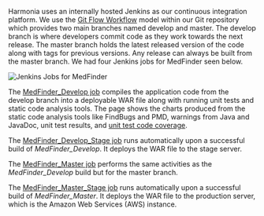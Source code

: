 Harmonia uses an internally hosted Jenkins as our continuous integration platform. We use the [Git Flow Workflow](https://www.atlassian.com/git/tutorials/comparing-workflows/gitflow-workflow) model within our Git repository which provides two main branches named develop and master. The develop branch is where developers commit code as they work towards the next release. The master branch holds the latest released version of the code along with tags for previous versions. Any release can always be built from the master branch. We had four Jenkins jobs for MedFinder seen below.
 
![Jenkins Jobs for MedFinder](https://raw.githubusercontent.com/HarmoniaHoldings/medfinder/develop/documentation/Continuous_Integration/MedFinder_Builds.png "Jenkins Jobs for MedFinder") 
 
The [MedFinder\_Develop job](https://github.com/HarmoniaHoldings/medfinder/tree/master/documentation/Continuous_Integration/MedFinder_Develop%20%5bJenkins%5d.pdf) compiles the application code from the develop branch into a deployable WAR file along with running unit tests and static code analysis tools. The page shows the charts produced from the static code analysis tools like FindBugs and PMD, warnings from Java and JavaDoc, unit test results, and [unit test code coverage](../Unit_Tests/MedFinder%20Unit%20Test%20Coverage.pdf).

The [MedFinder\_Develop\_Stage job](https://github.com/HarmoniaHoldings/medfinder/tree/master/documentation/Continuous_Integration/MedFinder_Develop_Stage%20[Jenkins].pdf) runs automatically upon a successful build of *MedFinder_Develop*. It deploys the WAR file to the stage server.

The [MedFinder\_Master job](https://github.com/HarmoniaHoldings/medfinder/tree/master/documentation/Continuous_Integration/MedFinder_Master%20[Jenkins].pdf) performs the same activities as the *MedFinder_Develop* build but for the master branch.

The [MedFinder\_Master\_Stage job](https://github.com/HarmoniaHoldings/medfinder/tree/master/documentation/Continuous_Integration/MedFinder_Master_Stage%20[Jenkins].pdf) runs automatically upon a successful build of *MedFinder_Master*. It deploys the WAR file to the production server, which is the Amazon Web Services (AWS) instance.